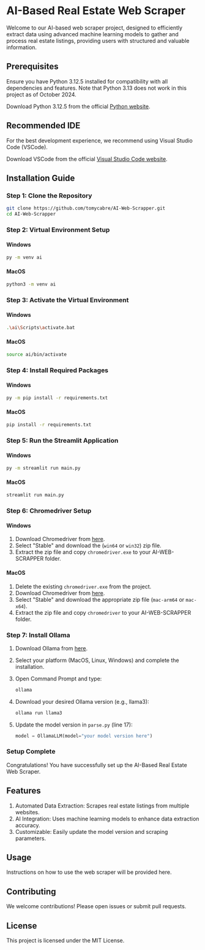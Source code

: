 # AI-Based Real Estate Web Scraper

Welcome to our AI-based web scraper project, designed to efficiently extract data using advanced machine learning models to gather and process real estate listings, providing users with structured and valuable information.

## Prerequisites

Ensure you have Python 3.12.5 installed for compatibility with all dependencies and features. Note that Python 3.13 does not work in this project as of October 2024.

Download Python 3.12.5 from the official [Python website](https://www.python.org/downloads/release/python-3125/).

## Recommended IDE

For the best development experience, we recommend using Visual Studio Code (VSCode).

Download VSCode from the official [Visual Studio Code website](https://code.visualstudio.com/).

## Installation Guide

### Step 1: Clone the Repository

```bash
git clone https://github.com/tomycabre/AI-Web-Scrapper.git
cd AI-Web-Scrapper
```

### Step 2: Virtual Environment Setup

#### Windows

```bash
py -m venv ai
```

#### MacOS

```bash
python3 -m venv ai
```

### Step 3: Activate the Virtual Environment

#### Windows

```bash
.\ai\Scripts\activate.bat
```

#### MacOS

```bash
source ai/bin/activate
```

### Step 4: Install Required Packages

#### Windows

```bash
py -m pip install -r requirements.txt
```

#### MacOS

```bash
pip install -r requirements.txt
```

### Step 5: Run the Streamlit Application

#### Windows

```bash
py -m streamlit run main.py
```

#### MacOS

```bash
streamlit run main.py
```

### Step 6: Chromedriver Setup

#### Windows

1. Download Chromedriver from [here](https://googlechromelabs.github.io/chrome-for-testing/#stable).
2. Select "Stable" and download the (`win64` or `win32`) zip file.
3. Extract the zip file and copy `chromedriver.exe` to your AI-WEB-SCRAPPER folder.

#### MacOS

1. Delete the existing `chromedriver.exe` from the project.
2. Download Chromedriver from [here](https://googlechromelabs.github.io/chrome-for-testing/#stable).
3. Select "Stable" and download the appropriate zip file (`mac-arm64` or `mac-x64`).
4. Extract the zip file and copy `chromedriver` to your AI-WEB-SCRAPPER folder.

### Step 7: Install Ollama

1. Download Ollama from [here](https://ollama.com/download).
2. Select your platform (MacOS, Linux, Windows) and complete the installation.

3. Open Command Prompt and type:
   ```bash
   ollama
   ```
4. Download your desired Ollama version (e.g., llama3):

   ```bash
   ollama run llama3
   ```

5. Update the model version in `parse.py` (line 17):

   ```python
   model = OllamaLLM(model="your model version here")
   ```

### Setup Complete

Congratulations! You have successfully set up the AI-Based Real Estate Web Scraper.

## Features

1. Automated Data Extraction: Scrapes real estate listings from multiple websites.
2. AI Integration: Uses machine learning models to enhance data extraction accuracy.
3. Customizable: Easily update the model version and scraping parameters.

## Usage

Instructions on how to use the web scraper will be provided here.

## Contributing

We welcome contributions! Please open issues or submit pull requests.

## License

This project is licensed under the MIT License.
